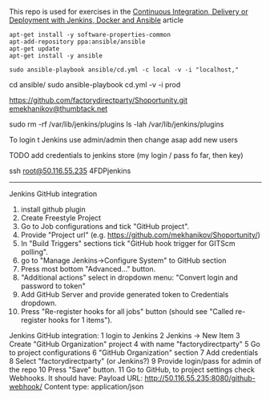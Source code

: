 This repo is used for exercises in the [Continuous Integration, Delivery or Deployment with Jenkins, Docker and Ansible](http://technologyconversations.com/2015/02/11/continuous-integration-delivery-or-deployment-with-jenkins-docker-and-ansible/) article

```
apt-get install -y software-properties-common
apt-add-repository ppa:ansible/ansible
apt-get update
apt-get install -y ansible
```

```
sudo ansible-playbook ansible/cd.yml -c local -v -i "localhost," 
```
cd ansible/
sudo ansible-playbook cd.yml  -v -i prod


https://github.com/factorydirectparty/Shoportunity.git
emekhanikov@thumbtack.net

sudo rm -rf /var/lib/jenkins/plugins
ls -lah /var/lib/jenkins/plugins

To login t Jenkins use admin/admin then change asap
add new users

TODO
add credentials to jenkins store (my login / pass fo far, then key)

ssh root@50.116.55.235
4FDPjenkins


---
Jenkins GitHub integration
1. install github plugin
2. Create Freestyle Project
2. Go to Job configurations and tick "GitHub project".
2. Provide "Project url" (e.g. https://github.com/mekhanikov/Shoportunity/)
2. In "Build Triggers" sections tick "GitHub hook trigger for GITScm polling".
2. go to "Manage Jenkins->Configure System" to GitHub section
3. Press most bottom "Advanced..." button.
4. "Additional actions" select in dropdown menu: "Convert login and password to token"
5. Add GitHub Server and provide generated token to Credentials dropdown.
6. Press "Re-register hooks for all jobs" button (should see "Called re-register hooks for 1 items").

Jenkins GitHub integration:
1 login to Jenkins
2 Jenkins -> New Item
3 Create "GitHub Organization" project
4 with name "factorydirectparty"
5 Go to project configurations
6 "GitHub Organization" section
7 Add credentials
8 Select "factorydirectparty" (or Jenkins?)
9 Provide login/pass for admin of the repo
10 Press "Save" button.
11 Go to GitHub, to project settings check Webhooks. 
It should have:
Payload URL: http://50.116.55.235:8080/github-webhook/
Content type: application/json
